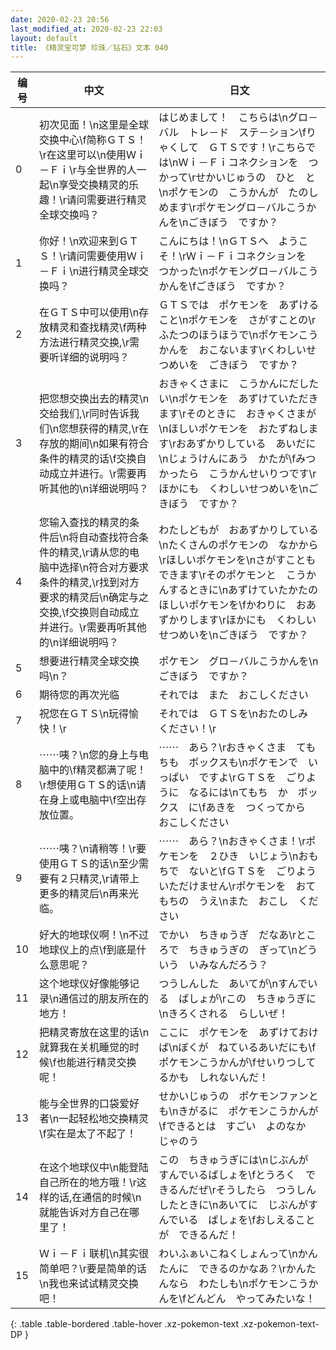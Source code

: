 ```yaml
---
date: 2020-02-23 20:56
last_modified_at: 2020-02-23 22:03
layout: default
title: 《精灵宝可梦 珍珠／钻石》文本 040
---
```

| 编号 | 中文 | 日文 |
| ---- | ---- | ---- |
| 0 | 初次见面！\n这里是全球交换中心\f简称ＧＴＳ！\r在这里可以\n使用Ｗｉ－Ｆｉ\r与全世界的人一起\n享受交换精灵的乐趣！\r请问需要进行精灵全球交换吗？ | はじめまして！　こちらは\nグロ－バル　トレ－ド　ステ－ション\fりゃくして　ＧＴＳです！\rこちらでは\nＷｉ－Ｆｉコネクションを　つかって\rせかいじゅうの　ひと　と\nポケモンの　こうかんが　たのしめます\rポケモングロ－バルこうかんを\nごきぼう　ですか？ |
| 1 | 你好！\n欢迎来到ＧＴＳ！\r请问需要使用Ｗｉ－Ｆｉ\n进行精灵全球交换吗？ | こんにちは！\nＧＴＳへ　ようこそ！\rＷｉ－Ｆｉコネクションを　つかった\nポケモングロ－バルこうかんを\fごきぼう　ですか？ |
| 2 | 在ＧＴＳ中可以使用\n存放精灵和查找精灵\f两种方法进行精灵交换,\r需要听详细的说明吗？ | ＧＴＳでは　ポケモンを　あずけること\nポケモンを　さがすことの\rふたつのほうほうで\nポケモンこうかんを　おこないます\rくわしいせつめいを　ごきぼう　ですか？ |
| 3 | 把您想交换出去的精灵\n交给我们,\r同时告诉我们\n您想获得的精灵,\r在存放的期间\n如果有符合条件的精灵的话\f交换自动成立并进行。\r需要再听其他的\n详细说明吗？ | おきゃくさまに　こうかんにだしたい\nポケモンを　あずけていただきます\rそのときに　おきゃくさまが\nほしいポケモンを　おたずねします\rおあずかりしている　あいだに\nじょうけんにあう　かたが\fみつかったら　こうかんせいりつです\rほかにも　くわしいせつめいを\nごきぼう　ですか？ |
| 4 | 您输入查找的精灵的条件后\n将自动查找符合条件的精灵,\r请从您的电脑中选择\n符合对方要求条件的精灵,\r找到对方要求的精灵后\n确定与之交换,\f交换则自动成立并进行。\r需要再听其他的\n详细说明吗？ | わたしどもが　おあずかりしている\nたくさんのポケモンの　なかから\rほしいポケモンを\nさがすことも　できます\rそのポケモンと　こうかんするときに\nあずけていたかたの　ほしいポケモンを\fかわりに　おあずかりします\rほかにも　くわしいせつめいを\nごきぼう　ですか？ |
| 5 | 想要进行精灵全球交换吗\n？ | ポケモン　グロ－バルこうかんを\nごきぼう　ですか？ |
| 6 | 期待您的再次光临 | それでは　また　おこしください |
| 7 | 祝您在ＧＴＳ\n玩得愉快！\r | それでは　ＧＴＳを\nおたのしみ　ください！\r |
| 8 | ⋯⋯咦？\n您的身上与电脑中的\f精灵都满了呢！\r想使用ＧＴＳ的话\n请在身上或电脑中\f空出存放位置。 | ⋯⋯　あら？\rおきゃくさま　てもちも　ボックスも\nポケモンで　いっぱい　ですよ\rＧＴＳを　ごりように　なるには\nてもち　か　ボックス　に\fあきを　つくってから　おこしください |
| 9 | ⋯⋯咦？\n请稍等！\r要使用ＧＴＳ的话\n至少需要有２只精灵,\r请带上更多的精灵后\n再来光临。 | ⋯⋯　あら？\nおきゃくさま！\rポケモンを　２ひき　いじょう\nおもちで　ないと\fＧＴＳを　ごりよう　いただけません\rポケモンを　おてもちの　うえ\nまた　おこし　ください |
| 10 | 好大的地球仪啊！\n不过地球仪上的点\f到底是什么意思呢？ | でかい　ちきゅうぎ　だなあ\rところで　ちきゅうぎの　ぎって\nどういう　いみなんだろう？ |
| 11 | 这个地球仪好像能够记录\n通信过的朋友所在的地方！ | つうしんした　あいてが\nすんでいる　ばしょが\rこの　ちきゅうぎに\nきろくされる　らしいぜ！ |
| 12 | 把精灵寄放在这里的话\n就算我在关机睡觉的时候\f也能进行精灵交换呢！ | ここに　ポケモンを　あずけておけば\nぼくが　ねているあいだにも\fポケモンこうかんが\fせいりつしてるかも　しれないんだ！ |
| 13 | 能与全世界的口袋爱好者\n一起轻松地交换精灵\f实在是太了不起了！ | せかいじゅうの　ポケモンファンとも\nきがるに　ポケモンこうかんが\fできるとは　すごい　よのなか　じゃのう |
| 14 | 在这个地球仪中\n能登陆自己所在的地方哦！\r这样的话,在通信的时候\n就能告诉对方自己在哪里了！ | この　ちきゅうぎには\nじぶんが　すんでいるばしょを\fとうろく　できるんだぜ\rそうしたら　つうしんしたときに\nあいてに　じぶんがすんでいる　ばしょを\fおしえることが　できるんだ！ |
| 15 | Ｗｉ－Ｆｉ联机\n其实很简单吧？\r要是简单的话\n我也来试试精灵交换吧！ | わいふぁいこねくしょんって\nかんたんに　できるのかなあ？\rかんたんなら　わたしも\nポケモンこうかんを\fどんどん　やってみたいな！ |
{: .table .table-bordered .table-hover .xz-pokemon-text .xz-pokemon-text-DP }
